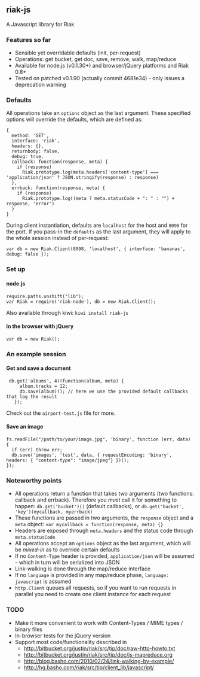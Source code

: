 ## riak-js

A Javascript library for Riak

### Features so far

 - Sensible yet overridable defaults (init, per-request)
 - Operations: get bucket, get doc, save, remove, walk, map/reduce
 - Available for node.js (v0.1.30+) and browser/jQuery platforms and Riak 0.8+
 - Tested on patched v0.1.90 (actually commit 4681e34) - only issues a deprecation warning

### Defaults

All operations take an `options` object as the last argument. These specified options will override the defaults, which are defined as:

    {
      method: 'GET',
      interface: 'riak',
      headers: {},
      returnbody: false,
      debug: true,
      callback: function(response, meta) {
        if (response)
          Riak.prototype.log(meta.headers['content-type'] === 'application/json' ? JSON.stringify(response) : response)
      },
      errback: function(response, meta) {
        if (response)
          Riak.prototype.log((meta ? meta.statusCode + ": " : "") + response, 'error')
      }
    }

During client instantiation, defaults are `localhost` for the host and `8098` for the port. If you pass-in the `defaults` as the last argument, they will apply to the whole session instead of per-request:

    var db = new Riak.Client(8098, 'localhost', { interface: 'bananas', debug: false });

### Set up

#### node.js

    require.paths.unshift("lib");
    var Riak = require('riak-node'), db = new Riak.Client();

Also available through kiwi: `kiwi install riak-js`

#### In the browser with jQuery

    var db = new Riak();

### An example session

#### Get and save a document

     db.get('albums', 4)(function(album, meta) {
         album.tracks = 12;
         db.save(album)(); // here we use the provided default callbacks that log the result
       });

Check out the `airport-test.js` file for more.

#### Save an image

    fs.readFile("/path/to/your/image.jpg", 'binary', function (err, data) {
      if (err) throw err;
      db.save('images', 'test', data, { requestEncoding: 'binary', headers: { "content-type": "image/jpeg"} })();
    });

### Noteworthy points

 - All operations return a function that takes two arguments (two functions: callback and errback). Therefore you *must* call it for something to happen: `db.get('bucket')()` (default callbacks), or `db.get('bucket', 'key')(mycallback, myerrback)`
 - These functions are passed in two arguments, the `response` object and a `meta` object: `var mycallback = function(response, meta) {}`
 - Headers are exposed through `meta.headers` and the status code through `meta.statusCode`
 - All operations accept an `options` object as the last argument, which will be *mixed-in* as to override certain defaults
 - If no `Content-Type` header is provided, `application/json` will be assumed - which in turn will be serialized into JSON
 - Link-walking is done through the map/reduce interface
 - If no `language` is provided in any map/reduce phase, `language: javascript` is assumed
 - `http.Client` queues all requests, so if you want to run requests in parallel you need to create one client instance for each request

### TODO

 - Make it more convenient to work with Content-Types / MIME types / binary files
 - In-browser tests for the jQuery version
 - Support most code/functionality described in
   - http://bitbucket.org/justin/riak/src/tip/doc/raw-http-howto.txt
   - http://bitbucket.org/justin/riak/src/tip/doc/js-mapreduce.org
   - http://blog.basho.com/2010/02/24/link-walking-by-example/
   - http://hg.basho.com/riak/src/tip/client_lib/javascript/